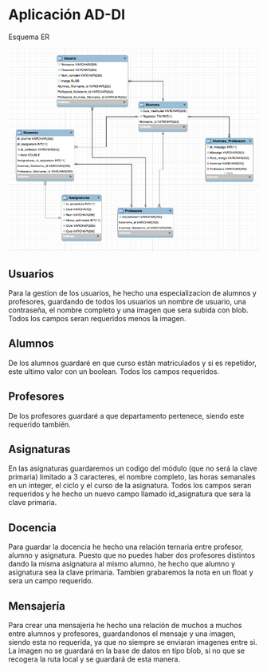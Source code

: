 # Aplicación AD-DI
Esquema ER

![](model.png)

## Usuarios
Para la gestion de los usuarios, he hecho una especializacion de alumnos y profesores, guardando de todos los usuarios un nombre de usuario, una contraseña, el nombre completo y una imagen que sera subida con blob. Todos los campos seran requeridos menos la imagen.

## Alumnos
De los alumnos guardaré en que curso están matriculados y si es repetidor, este ultimo valor con un boolean. Todos los campos requeridos.

## Profesores
De los profesores guardaré a que departamento pertenece, siendo este requerido también.

## Asignaturas
En las asignaturas guardaremos un codigo del módulo (que no será la clave primaria) limitado a 3 caracteres, el nombre completo, las horas semanales en un integer, el ciclo y el curso de la asignatura. Todos los campos seran requeridos y he hecho un nuevo campo llamado id_asignatura que sera la clave primaria.

## Docencia
Para guardar la docencia he hecho una relación ternaria entre profesor, alumno y asignatura. Puesto que no puedes haber dos profesores distintos dando la misma asignatura al mismo alumno, he hecho que alumno y asignatura sea la clave primaria. Tambien grabaremos la nota en un float y sera un campo requerido.

## Mensajería
Para crear una mensajeria he hecho una relación de muchos a muchos entre alumnos y profesores, guardandonos el mensaje y una imagen, siendo esta no requerida, ya que no siempre se enviaran imagenes entre si. La imagen no se guardará en la base de datos en tipo blob, si no que se recogera la ruta local y se guardará de esta manera.